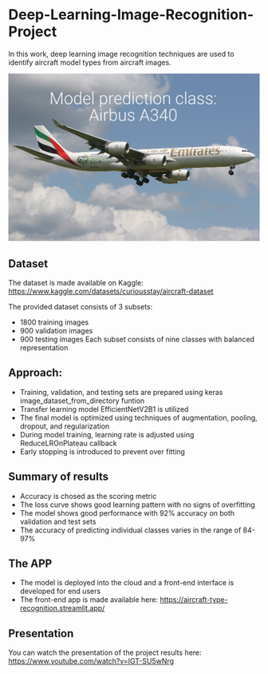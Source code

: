 # Deep-Learning-Image-Recognition-Project

In this work, deep learning image recognition techniques are used to identify aircraft model types from aircraft images. 

![](Notebooks/prediction_example.jpeg)

## Dataset
The dataset is made available on Kaggle: https://www.kaggle.com/datasets/curiousstay/aircraft-dataset

The provided dataset consists of 3 subsets: 
- 1800 training images
- 900 validation images
- 900 testing images
Each subset consists of nine classes with balanced representation

## Approach:
- Training, validation, and testing sets are prepared using keras image_dataset_from_directory funtion
- Transfer learning model EfficientNetV2B1 is utilized
- The final model is optimized using techniques of augmentation, pooling, dropout, and regularization
- During model training, learning rate is adjusted using ReduceLROnPlateau callback
- Early stopping is introduced to prevent over fitting

## Summary of results
- Accuracy is chosed as the scoring metric
- The loss curve shows good learning pattern with no signs of overfitting
- The model shows good performance with 92% accuracy on both validation and test sets
- The accuracy of predicting individual classes varies in the range of 84-97%

## The APP
- The model is deployed into the cloud and a front-end interface is developed for end users
- The front-end app is made available here: https://aircraft-type-recognition.streamlit.app/

## Presentation
You can watch the presentation of the project results here:
https://www.youtube.com/watch?v=IGT-SU5wNrg
